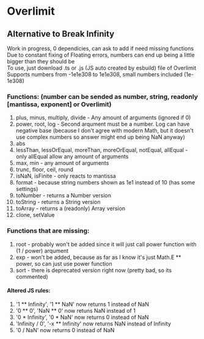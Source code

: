 # Overlimit
## Alternative to Break Infinity
Work in progress, 0 dependicies, can ask to add if need missing functions \
Due to constant fixing of Floating errors, numbers can end up being a little bigger than they should be \
To use, just download .ts or .js (JS auto created by esbuild) file of Overlimit \
Supports numbers from -1e1e308 to 1e1e308, small numbers included (1e-1e308)
### Functions: (number can be sended as number, string, readonly [mantissa, exponent] or Overlimit)
1. plus, minus, multiply, divide - Any amount of arguments (ignored if 0)
2. power, root, log - Second arqument must be a number. Log can have negative base (because I don't agree with modern Math, but it doesn't use complex numbers so answer might end up being NaN anyway)
3. abs
4. lessThan, lessOrEqual, moreThan, moreOrEqual, notEqual, allEqual - only allEqual allow any amount of arguments
5. max, min - any amount of arguments
6. trunc, floor, ceil, round
7. isNaN, isFinite - only reacts to mantissa
8. format - because string numbers shown as 1e1 instead of 10 (has some settings)
9. toNumber - returns a Number version
10. toString - returns a String version
11. toArray - returns a (readonly) Array version
12. clone, setValue
### Functions that are missing:
1. root - probably won't be added since it will just call power function with (1 / power) arqument
2. exp - won't be added, because as far as I know it's just Math.E ** power, so can just use power function
3. sort - there is deprecated version right now (pretty bad, so its commented)
#### Altered JS rules:
1. '1 ** Infinity', '1 ** NaN' now returns 1 instead of NaN
2. '0 ** 0', 'NaN ** 0' now retuns NaN instead of 1
3. '0 * Infinity', '0 * NaN' now returns 0 instead of NaN
4. 'Infinity / 0', '-x ** Infinity' now returns NaN instead of Infinity
5. '0 / NaN' now returns 0 instead of NaN
